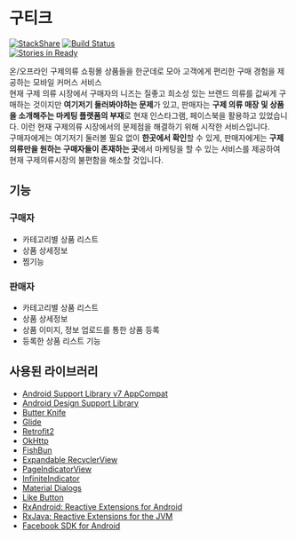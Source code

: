 # 구티크
[![StackShare](https://img.shields.io/badge/tech-stack-0690fa.svg?style=flat)](https://stackshare.io/opklnm102/9tique)
[![Build Status](https://travis-ci.org/mash-up-kr/9tique-android.svg?branch=develop)](https://travis-ci.org/mash-up-kr/9tique-android)  
[![Stories in Ready](https://badge.waffle.io/mash-up-kr/9tique-android.svg?label=ready&title=Ready)](http://waffle.io/mash-up-kr/9tique-android)

온/오프라인 구제의류 쇼핑몰 상품들을 한군데로 모아 고객에게 편리한 구매 경험을 제공하는 모바일 커머스 서비스  
현재 구제 의류 시장에서 구매자의 니즈는 질좋고 희소성 있는 브랜드 의류를 값싸게 구매하는 것이지만 **여기저기 둘러봐야하는 문제**가 있고, 판매자는 **구제 의류 매장 및 상품을 소개해주는 마케팅 플랫폼의 부재**로 현재 인스타그램, 페이스북을 활용하고 있었습니다. 이런 현재 구제의류 시장에서의 문제점을 해결하기 위해 시작한 서비스입니다.  
구매자에게는 여기저기 둘러볼 필요 없이 **한곳에서 확인**할 수 있게, 판매자에게는 **구제의류만을 원하는 구매자들이 존재하는 곳**에서 마케팅을 할 수 있는 서비스를 제공하여 현재 구제의류시장의 불편함을 해소할 것입니다.


## 기능

### 구매자
* 카테고리별 상품 리스트
* 상품 상세정보 
* 찜기능  

### 판매자
* 카테고리별 상품 리스트
* 상품 상세정보 
* 상품 이미지, 정보 업로드를 통한 상품 등록
* 등록한 상품 리스트 기능


## 사용된 라이브러리
* [Android Support Library v7 AppCompat](https://developer.android.com/topic/libraries/support-library/features.html#v7-appcompat)
* [Android Design Support Library](http://android-developers.blogspot.kr/2015/05/android-design-support-library.html)
* [Butter Knife](http://jakewharton.github.io/butterknife/)
* [Glide](https://github.com/bumptech/glide)
* [Retrofit2](http://square.github.io/retrofit/)
* [OkHttp](http://square.github.io/okhttp/)
* [FishBun](https://github.com/sangcomz/FishBun.git)
* [Expandable RecyclerView](https://github.com/bignerdranch/expandable-recycler-view.git)
* [PageIndicatorView](https://github.com/romandanylyk/PageIndicatorView.git)
* [InfiniteIndicator](https://github.com/lightSky/InfiniteIndicator.git)
* [Material Dialogs](https://github.com/afollestad/material-dialogs.git)
* [Like Button](https://github.com/jd-alexander/LikeButton.git)
* [RxAndroid: Reactive Extensions for Android](https://github.com/ReactiveX/RxAndroid.git)
* [RxJava: Reactive Extensions for the JVM](https://github.com/ReactiveX/RxJava.git)
* [Facebook SDK for Android](https://github.com/facebook/facebook-android-sdk.git)
